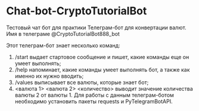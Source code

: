 # Chat-bot-CryptoTutorialBot
Тестовый чат бот для практики
Телеграм-бот для конвертации валют. Имя в телеграме @CryptoTutorialBot888_bot

Этот телеграм-бот знает несколько команд:

1. /start выдает стартовое сообщение и пишет, какие команды еще он умеет выполнять;
2. /help напоминает, какие команды умеет выполнять бот, а также как именно их нужно вводить;
3. /values выписывает все валюты, которые знает бот;
4. <валюта 1> <валюта 2> <количество> выводит значение количества валюты 2 от валюты 1.
Для работы с данным телеграм-ботом необходимо установить пакеты requests и PyTelegramBotAPI.
